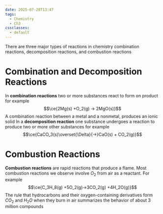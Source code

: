 ```yaml
---
date: 2025-07-28T13:47
tags:
  - Chemistry
  - Ch3
cssclasses:
  - default
---
```

There are three major types of reactions in chemistry combination reactions, decomposition reactions, and combustion reactions

# Combination and Decomposition Reactions
In **combination reactions** two or more substances react to form on product for example$$\ce{2Mg(s) +O_2(g) -> 2MgO(s)}$$
A combination reaction between a metal and a nonmetal, produces an ionic solid
In a **decomposition reaction** one substance undergoes a reaction to produce two or more other substances for example$$\ce{CaCO_3(s)\overset{\Delta}{->}CaO(s) + CO_2(g)}$$

# Combustion Reactions
**Combustion reactions** are rapid reactions that produce a flame. Most combustion reactions we observe involve $O_2$ from air as a reactant. For example$$\ce{C_3H_8(g) +5O_2(g)->3CO_2(g) +4H_2O(g)}$$
The rule that hydrocarbons and their oxygen-containing derivatives form $CO_2$ and $H_2O$ when they burn in air summarizes the behavior of about 3 million compounds